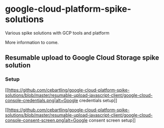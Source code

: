 # google-cloud-platform-spike-solutions
Various spike solutions with GCP tools and platform

More information to come.


## Resumable upload to Google Cloud Storage spike solution

### Setup

[[https://github.com/cebartling/google-cloud-platform-spike-solutions/blob/master/resumable-upload-javascript-client/google-cloud-console-credentials.png|alt=Google credentials setup]]



[[https://github.com/cebartling/google-cloud-platform-spike-solutions/blob/master/resumable-upload-javascript-client/google-cloud-console-consent-screen.png|alt=Google consent screen setup]]